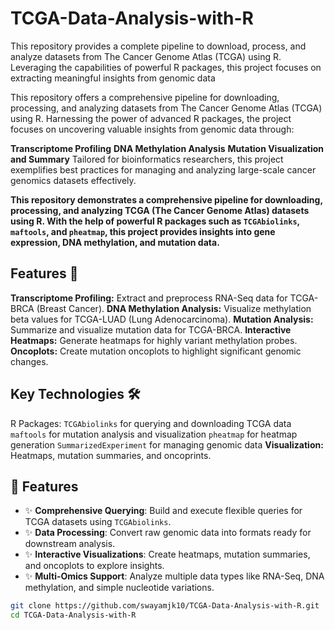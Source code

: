 # TCGA-Data-Analysis-with-R
This repository provides a complete pipeline to download, process, and analyze datasets from The Cancer Genome Atlas (TCGA) using R. Leveraging the capabilities of powerful R packages, this project focuses on extracting meaningful insights from genomic data


This repository offers a comprehensive pipeline for downloading, processing, and analyzing datasets from The Cancer Genome Atlas (TCGA) using R. Harnessing the power of advanced R packages, the project focuses on uncovering valuable insights from genomic data through:

**Transcriptome Profiling**
**DNA Methylation Analysis**
**Mutation Visualization and Summary**
Tailored for bioinformatics researchers, this project exemplifies best practices for managing and analyzing large-scale cancer genomics datasets effectively.

**This repository demonstrates a comprehensive pipeline for downloading, processing, and analyzing TCGA (The Cancer Genome Atlas) datasets using R. With the help of powerful R packages such as `TCGAbiolinks`, `maftools`, and `pheatmap`, this project provides insights into gene expression, DNA methylation, and mutation data.**

## Features 🌟
**Transcriptome Profiling:** Extract and preprocess RNA-Seq data for TCGA-BRCA (Breast Cancer).
**DNA Methylation Analysis:** Visualize methylation beta values for TCGA-LUAD (Lung Adenocarcinoma).
**Mutation Analysis:** Summarize and visualize mutation data for TCGA-BRCA.
**Interactive Heatmaps:** Generate heatmaps for highly variant methylation probes.
**Oncoplots:** Create mutation oncoplots to highlight significant genomic changes.

## Key Technologies 🛠️
R Packages:
`TCGAbiolinks` for querying and downloading TCGA data
`maftools` for mutation analysis and visualization
`pheatmap` for heatmap generation
`SummarizedExperiment` for managing genomic data
**Visualization:** Heatmaps, mutation summaries, and oncoprints.

## 🌟 Features  
- ✨ **Comprehensive Querying**: Build and execute flexible queries for TCGA datasets using `TCGAbiolinks`.  
- ✨ **Data Processing**: Convert raw genomic data into formats ready for downstream analysis.  
- ✨ **Interactive Visualizations**: Create heatmaps, mutation summaries, and oncoplots to explore insights.  
- ✨ **Multi-Omics Support**: Analyze multiple data types like RNA-Seq, DNA methylation, and simple nucleotide variations.

```bash
git clone https://github.com/swayamjk10/TCGA-Data-Analysis-with-R.git
cd TCGA-Data-Analysis-with-R
```
